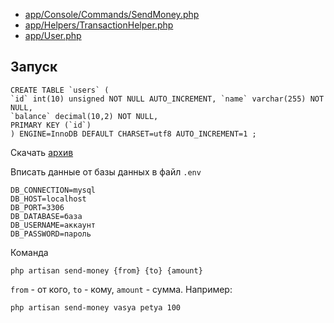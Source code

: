 * [app/Console/Commands/SendMoney.php](https://github.com/fortael/test-task-command/blob/master/app/Console/Commands/SendMoney.php)   
* [app/Helpers/TransactionHelper.php](https://github.com/fortael/test-task-command/blob/master/app/Helpers/TransactionHelper.php)     
* [app/User.php](https://github.com/fortael/test-task-command/blob/master/app/User.php)
## Запуск

    CREATE TABLE `users` (
    `id` int(10) unsigned NOT NULL AUTO_INCREMENT, `name` varchar(255) NOT NULL,
    `balance` decimal(10,2) NOT NULL,
    PRIMARY KEY (`id`)
    ) ENGINE=InnoDB DEFAULT CHARSET=utf8 AUTO_INCREMENT=1 ;
    
Скачать [архив](https://github.com/fortael/test-task-command/archive/master.zip)

Вписать данные от базы данных в файл `.env`

    DB_CONNECTION=mysql
    DB_HOST=localhost
    DB_PORT=3306
    DB_DATABASE=база
    DB_USERNAME=аккаунт
    DB_PASSWORD=пароль
    
Команда

    php artisan send-money {from} {to} {amount}
    
`from` - от кого, `to` - кому, `amount` - сумма. Например:

    php artisan send-money vasya petya 100
